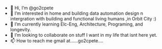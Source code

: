 - 👋 Hi, I’m @go2cpete
- 👀 I’m interested in home and building data automation design n intergration with building and functional living humans ,in Orbit City :)
- 🌱 I’m currently learning Elc-Eng, Architecture, Programing, and longevity.
- 💞️ I’m looking to collaborate on stuff I want in my life that isnt here yet.
- 📫 How to reach me gmail at......go2cpete....

<!---
go2cpete/go2cpete is a ✨ special ✨ repository because its `README.md` (this file) appears on your GitHub profile.
You can click the Preview link to take a look at your changes.
--->
